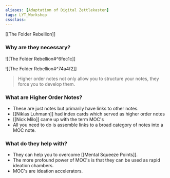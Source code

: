 ```yaml
---
aliases: [Adaptation of Digital Zettlekasten]
tags: LYT_Workshop 
cssclass:
---
```


[[The Folder Rebellion]]

### Why are they necessary?

![[The Folder Rebellion#^6fec1c]]

![[The Folder Rebellion#^74a4f2]]

> Higher order notes not only allow you to structure your notes, they force you to develop them.


### What are Higher Order Notes?
- These are just notes but primarily have links to other notes.
- [[Niklas Luhmann]] had index cards which served as higher order notes
- [[Nick Milo]] came up with the term MOC's
- All you need to do is assemble links to a broad category of notes into a MOC note.

### What do they help with?
- They can help you to overcome [[Mental Squeeze Points]].
- The more profound power of MOC's is that they can be used as rapid ideation chambers.
- MOC's are ideation accelerators.